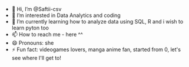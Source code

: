 - 👋 Hi, I’m @Saftii-csv
- 👀 I’m interested in Data Analytics and coding
- 🌱 I’m currently learning how to analyze data using SQL, R and i wish to learn pyton too
- 📫 How to reach me - here ^^
- 😄 Pronouns: she
- ⚡ Fun fact: videogames lovers, manga anime fan, started from 0, let's see where I'll get to!

<!---
Saftii-csv/Saftii-csv is a ✨ special ✨ repository because its `README.md` (this file) appears on your GitHub profile.
You can click the Preview link to take a look at your changes.
--->
